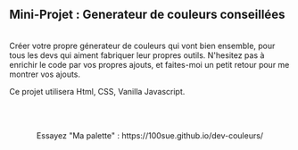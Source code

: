 ## Mini-Projet : Generateur de couleurs conseillées ##




<br>
Créer votre propre génerateur de couleurs qui vont bien ensemble, pour tous les devs qui aiment fabriquer leur propres outils.
N'hesitez pas à enrichir le code par vos propres ajouts, et faites-moi un petit retour pour me montrer vos ajouts.



<br>

Ce projet utilisera Html, CSS, Vanilla Javascript.

<br>


 
 
 <br>
 <p align="center">
 Essayez "Ma palette" : https://100sue.github.io/dev-couleurs/
 </p>

 <br>

 
  
